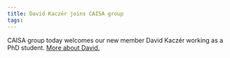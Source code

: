 ```yaml
---
title: David Kaczér joins CAISA group
tags: 
---
```


CAISA group today welcomes our new member David Kaczér working as a PhD student. [More about David.](https://caisa-lab.github.io/members/david.html)
